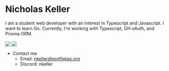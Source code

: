 # Nicholas Keller
I am a student web developer with an interest in Typescript and Javascript.
I want to learn Go.
Currently, I'm working with Typescript, GH oAuth, and Prisma ORM.

<img align="center" src="https://github-readme-stats.vercel.app/api/top-langs/?username=profilelag"/>
<img align="center" src="https://github-readme-stats.vercel.app/api/wakatime?username=profilelag"/>

* Contact me
    * Email: [nkeller@profilelag.org](mailto:nkeller@profilelag.org)
    * Discord: nkeller
